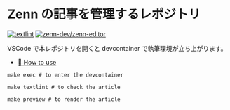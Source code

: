 # Zenn の記事を管理するレポジトリ

[![textlint](https://github.com/shunk031/zenn-contents/actions/workflows/textlint.yaml/badge.svg)](https://github.com/shunk031/zenn-contents/actions/workflows/textlint.yaml)
[![zenn-dev/zenn-editor](https://img.shields.io/github/v/tag/zenn-dev/zenn-editor?color=3EA8FF&display_name=release&label=zenn&logo=zenn&logoColor=3EA8FF&sort=semver)](https://github.com/zenn-dev/zenn-editor)

VSCode で本レポジトリを開くと devcontainer で執筆環境が立ち上がります。

* [📘 How to use](https://zenn.dev/zenn/articles/zenn-cli-guide)

```shell
make exec # to enter the devcontainer
```

```shell
make textlint # to check the article
```

```shell
make preview # to render the article
```
